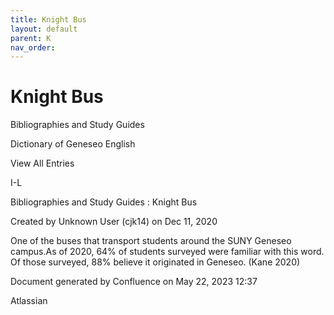```yaml
---
title: Knight Bus
layout: default
parent: K
nav_order:
---
```


# Knight Bus

Bibliographies and Study Guides

Dictionary of Geneseo English

View All Entries

I-L

Bibliographies and Study Guides : Knight Bus

Created by  Unknown User (cjk14) on Dec 11, 2020

One of the buses that transport students around the SUNY Geneseo campus.As of 2020, 64% of students surveyed were familiar with this word. Of those surveyed, 88% believe it originated in Geneseo. (Kane 2020)

Document generated by Confluence on May 22, 2023 12:37

Atlassian
